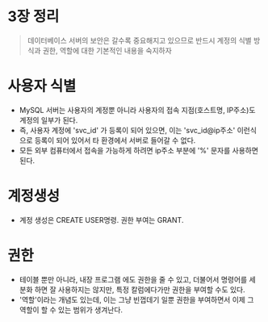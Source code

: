 # 3장 정리

> 데이터베이스 서버의 보안은 갈수록 중요해지고 있으므로 반드시 계정의 식별 방식과 권한, 역할에 대한 기본적인 내용을 숙지하자
>

#

# 사용자 식별

- MySQL 서버는 사용자의 계정뿐 아니라 사용자의 접속 지점(호스트명, IP주소)도 계정의 일부가 된다.
- 즉, 사용자 계정에 'svc_id' 가 등록이 되어 있으면, 이는 'svc_id@ip주소' 이런식으로 등록이 되어 있어서 타 환경에서 서버로 들어갈 수 없다.
- 모든 외부 컴퓨터에서 접속을 가능하게 하려면 ip주소 부분에 '%' 문자를 사용하면 된다.

# 계정생성

- 계정 생성은 CREATE USER명령. 권한 부여는 GRANT.

# 권한

- 테이블 뿐만 아니라, 내장 프로그램 에도 권한을 줄 수 있고, 더불어서 명령어를 세분화 하면 잘 사용하지는 않지만, 특정 칼럼에다가만 권한을 부여할 수도 있다.
- '역할'이라는 개념도 있는데, 이는 그냥 빈껍데기 일뿐 권한을 부여하면서 이제 그 역할이 할 수 있는 범위가 생겨난다.
